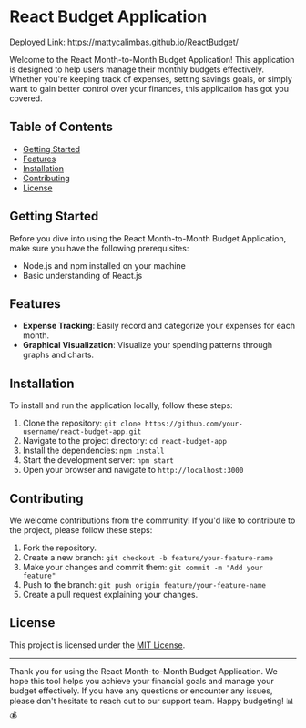 # React Budget Application

Deployed Link: https://mattycalimbas.github.io/ReactBudget/

Welcome to the React Month-to-Month Budget Application! This application is designed to help users manage their monthly budgets effectively. Whether you're keeping track of expenses, setting savings goals, or simply want to gain better control over your finances, this application has got you covered.

## Table of Contents
- [Getting Started](#getting-started)
- [Features](#features)
- [Installation](#installation)
- [Contributing](#contributing)
- [License](#license)

## Getting Started

Before you dive into using the React Month-to-Month Budget Application, make sure you have the following prerequisites:

- Node.js and npm installed on your machine
- Basic understanding of React.js

## Features

- **Expense Tracking**: Easily record and categorize your expenses for each month.
- **Graphical Visualization**: Visualize your spending patterns through graphs and charts.


## Installation

To install and run the application locally, follow these steps:

1. Clone the repository: `git clone https://github.com/your-username/react-budget-app.git`
2. Navigate to the project directory: `cd react-budget-app`
3. Install the dependencies: `npm install`
4. Start the development server: `npm start`
5. Open your browser and navigate to `http://localhost:3000`


## Contributing

We welcome contributions from the community! If you'd like to contribute to the project, please follow these steps:

1. Fork the repository.
2. Create a new branch: `git checkout -b feature/your-feature-name`
3. Make your changes and commit them: `git commit -m "Add your feature"`
4. Push to the branch: `git push origin feature/your-feature-name`
5. Create a pull request explaining your changes.

## License

This project is licensed under the [MIT License](LICENSE).

---

Thank you for using the React Month-to-Month Budget Application. We hope this tool helps you achieve your financial goals and manage your budget effectively. If you have any questions or encounter any issues, please don't hesitate to reach out to our support team. Happy budgeting! 📊💰
